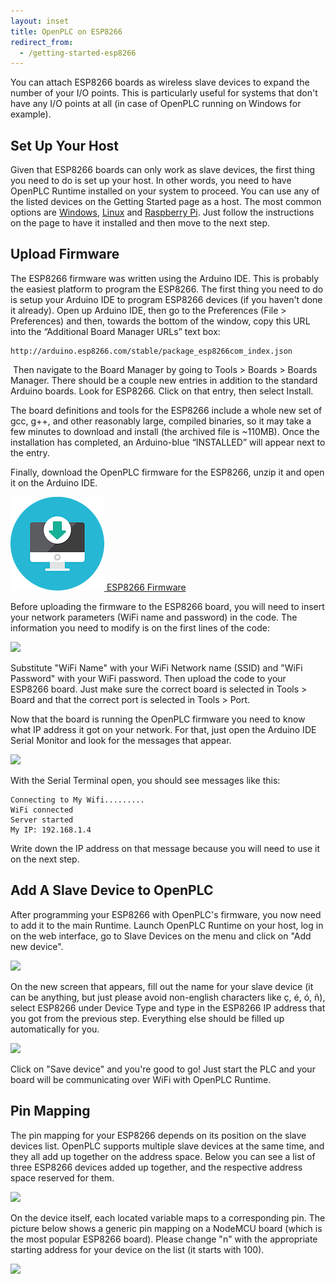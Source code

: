 ```yaml
---
layout: inset
title: OpenPLC on ESP8266
redirect_from:
  - /getting-started-esp8266
---
```


You can attach ESP8266 boards as wireless slave devices to expand the number
of your I/O points. This is particularly useful for systems that don't have
any I/O points at all (in case of OpenPLC running on Windows for example).

## Set Up Your Host

Given that ESP8266 boards can only work as slave devices, the first thing you
need to do is set up your host. In other words, you need to have OpenPLC
Runtime installed on your system to proceed. You can use any of the listed
devices on the Getting Started page as a host. The most common options are
[Windows](/runtime/windows), [Linux](/runtime/linux) and
[Raspberry Pi](/runtime/raspberry-pi). Just follow the instructions on the
page to have it installed and then move to the next step.

## Upload Firmware

The ESP8266 firmware was written using the Arduino IDE. This is probably the
easiest platform to program the ESP8266. The first thing you need to do is
setup your Arduino IDE to program ESP8266 devices (if you haven't done it
already). Open up Arduino IDE, then go to the Preferences (File > Preferences)
and then, towards the bottom of the window, copy this URL into the
“Additional Board Manager URLs” text box:

```
http://arduino.esp8266.com/stable/package_esp8266com_index.json
```
​
Then navigate to the Board Manager by going to Tools > Boards > Boards Manager.
There should be a couple new entries in addition to the standard Arduino
boards. Look for ESP8266. Click on that entry, then select Install.

The board definitions and tools for the ESP8266 include a whole new set of gcc,
g++, and other reasonably large, compiled binaries, so it may take a few
minutes to download and install (the archived file is ~110MB). Once the
installation has completed, an Arduino-blue “INSTALLED” will appear next to
the entry.

Finally, download the OpenPLC firmware for the ESP8266, unzip it and open it
on the Arduino IDE.

<div class="download-link">
    <a href="https://github.com/thiagoralves/OpenPLC_Files/blob/master/Firmware/OpenPLC_esp8266_v3.zip?raw=true">
      <img src="/assets/img/download.png" alt=""/>
      <span>ESP8266 Firmware</span>
    </a>
</div>

Before uploading the firmware to the ESP8266 board, you will need to insert
your network parameters (WiFi name and password) in the code. The information
you need to modify is on the first lines of the code:

![](wifi.webp)

Substitute "WiFi Name" with your WiFi Network name (SSID) and "WiFi Password"
with your WiFi password. Then upload the code to your ESP8266 board. Just
make sure the correct board is selected in Tools > Board and that the correct
port is selected in Tools > Port.

Now that the board is running the OpenPLC firmware you need to know what IP
address it got on your network. For that, just open the Arduino IDE Serial
Monitor and look for the messages that appear.

​![](messages.webp)

With the Serial Terminal open, you should see messages like this:

```
Connecting to My Wifi.........
WiFi connected
Server started
My IP: 192.168.1.4
```

Write down the IP address on that message because you will need to use it on the next step.

## Add A Slave Device to OpenPLC

After programming your ESP8266 with OpenPLC's firmware, you now need to add
it to the main Runtime. Launch OpenPLC Runtime on your host, log in on the
web interface, go to Slave Devices on the menu and click on "Add new device".

​![](slavedevices.webp)

On the new screen that appears, fill out the name for your slave device (it can be anything, but just please avoid non-english characters like ç, é, ó, ñ), select ESP8266 under Device Type and type in the ESP8266 IP address that you got from the previous step. Everything else should be filled up automatically for you.

​![](configure.webp)

Click on "Save device" and you're good to go! Just start the PLC and your board will be communicating over WiFi with OpenPLC Runtime.

## Pin Mapping

The pin mapping for your ESP8266 depends on its position on the slave devices list. OpenPLC supports multiple slave devices at the same time, and they all add up together on the address space. Below you can see a list of three ESP8266 devices added up together, and the respective address space reserved for them.

​![](pinout.webp)

On the device itself, each located variable maps to a corresponding pin. The picture below shows a generic pin mapping on a NodeMCU board (which is the most popular ESP8266 board). Please change "n" with the appropriate starting address for your device on the list (it starts with 100).

​![](nodemcu.webp)
